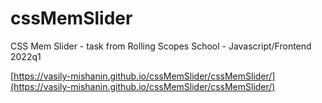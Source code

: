 # cssMemSlider

CSS Mem Slider - task from Rolling Scopes School - Javascript/Frontend 2022q1

[https://vasily-mishanin.github.io/cssMemSlider/cssMemSlider/](https://vasily-mishanin.github.io/cssMemSlider/cssMemSlider/)
